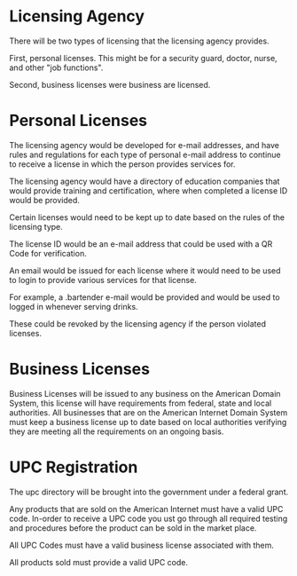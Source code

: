 # Licensing Agency

There will be two types of licensing that the licensing agency provides.

First, personal licenses. This might be for a security guard, doctor, nurse, and other "job functions".

Second, business licenses were business are licensed.

# Personal Licenses

The licensing agency would be developed for e-mail addresses, and have rules and regulations for each type of personal e-mail address to continue to receive a license in which the person provides services for.

The licensing agency would have a directory of education companies that would provide training and certification, where when completed a license ID would be provided.

Certain licenses would need to be kept up to date based on the rules of the licensing type.

The license ID would be an e-mail address that could be used with a QR Code for verification.

An email would be issued for each license where it would need to be used to login to provide various services for that license.

For example, a .bartender e-mail would be provided and would be used to logged in whenever serving drinks.

These could be revoked by the licensing agency if the person violated licenses.

# Business Licenses

Business Licenses will be issued to any business on the American Domain System, this license will have requirements from federal, state and local authorities. All businesses that are on the American Internet Domain System must keep a business license up to date based on local authorities verifying they are meeting all the requirements on an ongoing basis.

# UPC Registration

The upc directory will be brought into the government under a federal grant.

Any products that are sold on the American Internet must have a valid UPC code. In-order to receive a UPC code you ust go through all required testing and procedures before the product can be sold in the market place.

All UPC Codes must have a valid business license associated with them.

All products sold must provide a valid UPC code.
